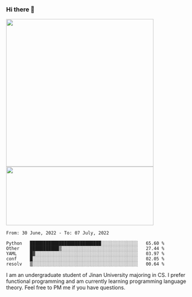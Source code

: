 ### Hi there 👋

<!--
**pe200012/pe200012** is a ✨ _special_ ✨ repository because its `README.md` (this file) appears on your GitHub profile.

Here are some ideas to get you started:

- 🔭 I’m currently working on ...
- 🌱 I’m currently learning ...
- 👯 I’m looking to collaborate on ...
- 🤔 I’m looking for help with ...
- 💬 Ask me about ...
- 📫 How to reach me: ...
- 😄 Pronouns: ...
- ⚡ Fun fact: ...
-->
<p>
    <img width="400em" src="https://github-readme-stats.vercel.app/api?username=pe200012&show_icons=true&icon_color=f44336&title_color=757de8">
    <img width="400em" height="159em" src="https://github-readme-stats.vercel.app/api/top-langs/?username=pe200012&hide=html,cmake,css&title_color=757de8&layout=compact">
</p>

<!--START_SECTION:waka-->
```text
From: 30 June, 2022 - To: 07 July, 2022

Python   ███████████████████████████░░░░░░░░░░░░░░   65.60 % 
Other    ███████████▒░░░░░░░░░░░░░░░░░░░░░░░░░░░░░   27.44 % 
YAML     █▓░░░░░░░░░░░░░░░░░░░░░░░░░░░░░░░░░░░░░░░   03.97 % 
conf     █░░░░░░░░░░░░░░░░░░░░░░░░░░░░░░░░░░░░░░░░   02.05 % 
resolv   ▒░░░░░░░░░░░░░░░░░░░░░░░░░░░░░░░░░░░░░░░░   00.64 % 
```
<!--END_SECTION:waka-->

I am an undergraduate student of Jinan University majoring in CS. I prefer functional programming and am currently learning programming language theory. Feel free to PM me if you have questions.
